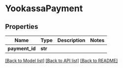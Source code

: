 # YookassaPayment

## Properties
Name | Type | Description | Notes
------------ | ------------- | ------------- | -------------
**payment_id** | **str** |  | 

[[Back to Model list]](../README.md#documentation-for-models) [[Back to API list]](../README.md#documentation-for-api-endpoints) [[Back to README]](../README.md)

